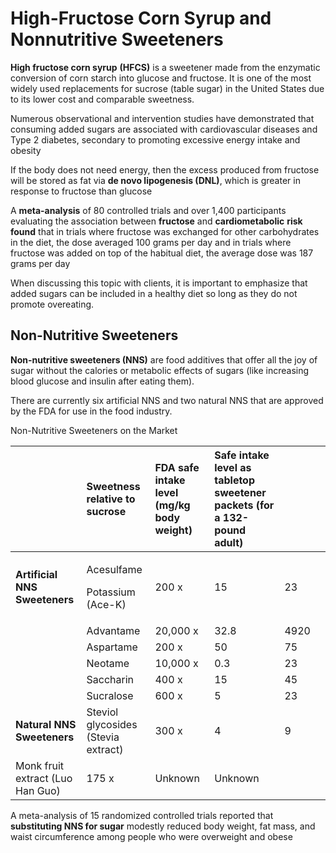 # High-Fructose Corn Syrup and Nonnutritive Sweeteners

**High fructose corn syrup** **\(HFCS\)** is a sweetener made from the enzymatic conversion of corn starch into glucose and fructose. It is one of the most widely used replacements for sucrose \(table sugar\) in the United States due to its lower cost and comparable sweetness.



Numerous observational and intervention studies have demonstrated that consuming added sugars are associated with cardiovascular diseases and Type 2 diabetes, secondary to promoting excessive energy intake and obesity



If the body does not need energy, then the excess produced from fructose will be stored as fat via **de novo lipogenesis \(DNL\)**, which is greater in response to fructose than glucose 

A **meta-analysis** of 80 controlled trials and over 1,400 participants evaluating the association between **fructose** and **cardiometabolic** **risk** **found** that in trials where fructose was exchanged for other carbohydrates in the diet, the dose averaged 100 grams per day and in trials where fructose was added on top of the habitual diet, the average dose was 187 grams per day

When discussing this topic with clients, it is important to emphasize that added sugars can be included in a healthy diet so long as they do not promote overeating.

## Non-Nutritive Sweeteners

**Non-nutritive sweeteners \(NNS\)** are food additives that offer all the joy of sugar without the calories or metabolic effects of sugars \(like increasing blood glucose and insulin after eating them\). 

There are currently six artificial NNS and two natural NNS that are approved by the FDA for use in the food industry.



Non-Nutritive Sweeteners on the Market

<table>
  <thead>
    <tr>
      <th style="text-align:left"></th>
      <th style="text-align:left"><b>Sweetness relative to sucrose</b>
      </th>
      <th style="text-align:left"><b>FDA safe intake level (mg/kg body weight)</b>
      </th>
      <th style="text-align:left"><b>Safe intake level as tabletop sweetener packets (for a 132-pound adult)</b>
      </th>
      <th style="text-align:left"></th>
      <th style="text-align:left"></th>
    </tr>
  </thead>
  <tbody>
    <tr>
      <td style="text-align:left"><b>Artificial NNS Sweeteners</b>
      </td>
      <td style="text-align:left">
        <p>Acesulfame</p>
        <p>Potassium (Ace-K)</p>
      </td>
      <td style="text-align:left">200 x</td>
      <td style="text-align:left">15</td>
      <td style="text-align:left">23</td>
      <td style="text-align:left"></td>
    </tr>
    <tr>
      <td style="text-align:left"></td>
      <td style="text-align:left">Advantame</td>
      <td style="text-align:left">20,000 x</td>
      <td style="text-align:left">32.8</td>
      <td style="text-align:left">4920</td>
      <td style="text-align:left"></td>
    </tr>
    <tr>
      <td style="text-align:left"></td>
      <td style="text-align:left">Aspartame</td>
      <td style="text-align:left">200 x</td>
      <td style="text-align:left">50</td>
      <td style="text-align:left">75</td>
      <td style="text-align:left"></td>
    </tr>
    <tr>
      <td style="text-align:left"></td>
      <td style="text-align:left">Neotame</td>
      <td style="text-align:left">10,000 x</td>
      <td style="text-align:left">0.3</td>
      <td style="text-align:left">23</td>
      <td style="text-align:left"></td>
    </tr>
    <tr>
      <td style="text-align:left"></td>
      <td style="text-align:left">Saccharin</td>
      <td style="text-align:left">400 x</td>
      <td style="text-align:left">15</td>
      <td style="text-align:left">45</td>
      <td style="text-align:left"></td>
    </tr>
    <tr>
      <td style="text-align:left"></td>
      <td style="text-align:left">Sucralose</td>
      <td style="text-align:left">600 x</td>
      <td style="text-align:left">5</td>
      <td style="text-align:left">23</td>
      <td style="text-align:left"></td>
    </tr>
    <tr>
      <td style="text-align:left"><b>Natural NNS Sweeteners</b>
      </td>
      <td style="text-align:left">Steviol glycosides (Stevia extract)</td>
      <td style="text-align:left">300 x</td>
      <td style="text-align:left">4</td>
      <td style="text-align:left">9</td>
      <td style="text-align:left"></td>
    </tr>
    <tr>
      <td style="text-align:left">Monk fruit extract (Luo Han Guo)</td>
      <td style="text-align:left">175 x</td>
      <td style="text-align:left">Unknown</td>
      <td style="text-align:left">Unknown</td>
      <td style="text-align:left"></td>
      <td style="text-align:left"></td>
    </tr>
  </tbody>
</table>



A meta-analysis of 15 randomized controlled trials reported that **substituting NNS for sugar** modestly reduced body weight, fat mass, and waist circumference among people who were overweight and obese



